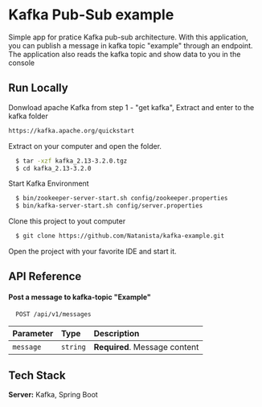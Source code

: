 
# Kafka Pub-Sub example

Simple app for pratice Kafka pub-sub architecture. With this application, you can publish a message in kafka topic "example" through an endpoint. The application also reads the kafka topic and show data to you in the console
## Run Locally

Donwload apache Kafka from step 1 - "get kafka", Extract and enter to the kafka folder

```bash
https://kafka.apache.org/quickstart
```

Extract on your computer and open the folder.

```bash
  $ tar -xzf kafka_2.13-3.2.0.tgz
  $ cd kafka_2.13-3.2.0
```
Start Kafka Environment

```bash
  $ bin/zookeeper-server-start.sh config/zookeeper.properties
  $ bin/kafka-server-start.sh config/server.properties
```

Clone this project to yout computer 
```bash 
  $ git clone https://github.com/Natanista/kafka-example.git
```

Open the project with your favorite IDE and start it.




## API Reference

#### Post a message to kafka-topic "Example"

```http
  POST /api/v1/messages
```

| Parameter | Type     | Description                |
| :-------- | :------- | :------------------------- |
| `message` | `string` | **Required**. Message content |


## Tech Stack


**Server:** Kafka, Spring Boot 

